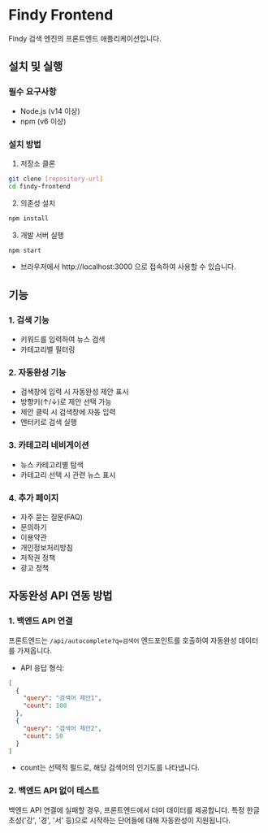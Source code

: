 # Findy Frontend

Findy 검색 엔진의 프론트엔드 애플리케이션입니다.

## 설치 및 실행

### 필수 요구사항
- Node.js (v14 이상)
- npm (v6 이상)

### 설치 방법
1. 저장소 클론
```bash
git clone [repository-url]
cd findy-frontend
```

2. 의존성 설치
```bash
npm install
```

3. 개발 서버 실행
```bash
npm start
```
- 브라우저에서 http://localhost:3000 으로 접속하여 사용할 수 있습니다.

## 기능

### 1. 검색 기능
- 키워드를 입력하여 뉴스 검색
- 카테고리별 필터링

### 2. 자동완성 기능
- 검색창에 입력 시 자동완성 제안 표시
- 방향키(↑/↓)로 제안 선택 가능
- 제안 클릭 시 검색창에 자동 입력
- 엔터키로 검색 실행

### 3. 카테고리 네비게이션
- 뉴스 카테고리별 탐색
- 카테고리 선택 시 관련 뉴스 표시

### 4. 추가 페이지
- 자주 묻는 질문(FAQ)
- 문의하기
- 이용약관
- 개인정보처리방침
- 저작권 정책
- 광고 정책

## 자동완성 API 연동 방법

### 1. 백엔드 API 연결
프론트엔드는 `/api/autocomplete?q=검색어` 엔드포인트를 호출하여 자동완성 데이터를 가져옵니다.

- API 응답 형식:
```json
[
  {
    "query": "검색어 제안1",
    "count": 100
  },
  {
    "query": "검색어 제안2",
    "count": 50
  }
]
```

- count는 선택적 필드로, 해당 검색어의 인기도를 나타냅니다.

### 2. 백엔드 API 없이 테스트
백엔드 API 연결에 실패할 경우, 프론트엔드에서 더미 데이터를 제공합니다.
특정 한글 초성('강', '경', '서' 등)으로 시작하는 단어들에 대해 자동완성이 지원됩니다. 